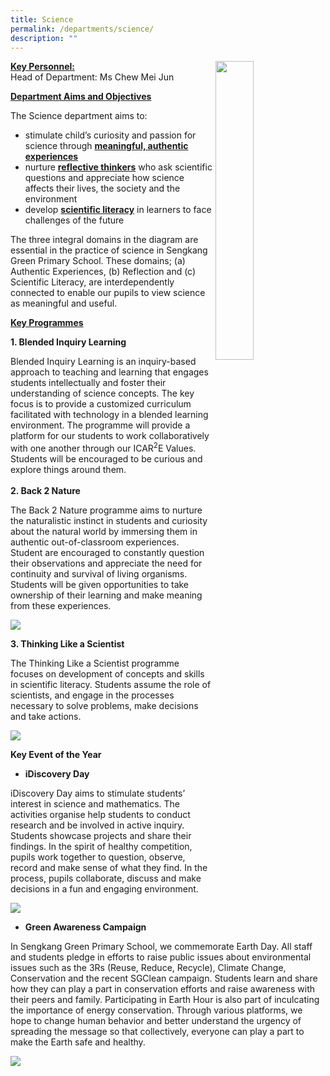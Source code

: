 ```yaml
---
title: Science
permalink: /departments/science/
description: ""
---
```

<img style="width: 35%;" src="/images/sci1.jpeg" align = "right">
<p><span style="text-decoration: underline;"><strong>Key Personnel:<br /></strong></span>Head of Department:&nbsp;Ms Chew Mei Jun</p>
<p><strong><u>Department Aims and Objectives</u></strong></p>
<p>The Science department aims to:</p>
<ul>
<li>stimulate child&rsquo;s curiosity and passion for science through&nbsp;<strong><u>meaningful, authentic experiences</u></strong></li>
<li>nurture&nbsp;<strong><u>reflective thinkers</u></strong>&nbsp;who ask scientific questions and appreciate how science affects their lives, the society and the environment</li>
<li>develop&nbsp;<strong><u>scientific literacy</u></strong>&nbsp;in learners to face challenges of the future&nbsp;</li>
</ul>
<p>The three integral domains in the diagram are essential in the practice of science in Sengkang Green Primary School. These domains; (a) Authentic Experiences, (b) Reflection and (c) Scientific Literacy, are interdependently connected to enable our pupils to view science as meaningful and useful.</p>
<p><strong><u>Key Programmes</u></strong></p>
<p><strong>1. Blended Inquiry Learning</strong></p>
<p>Blended Inquiry Learning is an inquiry-based approach to teaching and learning that engages students intellectually and foster their understanding of science concepts. The key focus is to provide a customized curriculum facilitated with technology in a blended learning environment. The programme will provide a platform for our students to work collaboratively with one another through our ICAR<sup>2</sup>E Values. Students will be encouraged to be curious and explore things around them.<br /><strong><br />2. Back 2 Nature</strong></p>
<p>The Back 2 Nature programme aims to nurture the naturalistic instinct in students and curiosity about the natural world by immersing them in authentic out-of-classroom experiences. Student are encouraged to constantly question their observations and appreciate the need for continuity and survival of living organisms. Students will be given opportunities to take ownership of their learning and make meaning from these experiences.</p>
<img src="/images/sci2.png">
<p><strong>3. Thinking Like a Scientist </strong></p>
<p>The Thinking Like a Scientist programme focuses on development of concepts and skills in scientific literacy. Students assume the role of scientists, and engage in the processes necessary to solve problems, make decisions and take actions.</p>
<img src="/images/sci3.png">
<p><strong>Key Event of the Year</strong><strong><br /></strong></p>
<ul>
<li><strong>iDiscovery Day</strong></li>
</ul>
<p>iDiscovery Day aims to stimulate students&rsquo; interest in science and mathematics. The activities organise help students to conduct research and be involved in active inquiry. Students showcase projects and share their findings. In the spirit of healthy competition, pupils work together to question, observe, record and make sense of what they find. In the process, pupils collaborate, discuss and make decisions in a fun and engaging environment.</p>
<img src="/images/sci4.png">
<ul>
<li><strong>Green Awareness Campaign</strong></li>
</ul>
<p>In Sengkang Green Primary School, we commemorate Earth Day. All staff and students pledge in efforts to raise public issues about environmental issues such as the 3Rs (Reuse, Reduce, Recycle), Climate Change, Conservation and the recent SGClean campaign. Students learn and share how they can play a part in conservation efforts and raise awareness with their peers and family. Participating in Earth Hour is also part of inculcating the importance of energy conservation. Through various platforms, we hope to change human behavior and better understand the urgency of spreading the message so that collectively, everyone can play a part to make the Earth safe and healthy. </p>
<img src="/images/sci5.png">
